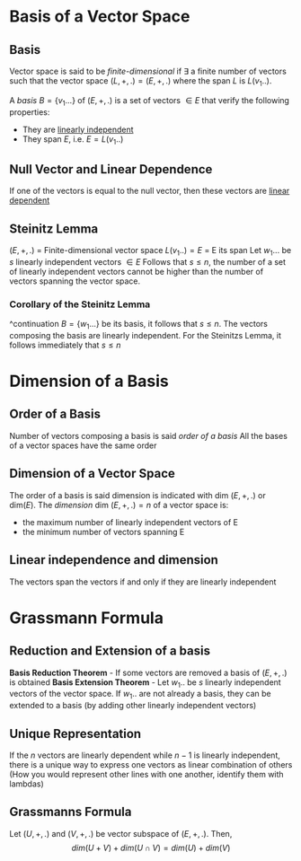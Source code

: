 # Basis of a Vector Space
## Basis
Vector space is said to be *finite-dimensional* if $\exists$ a finite number of vectors such that the vector space $(L,+,.)=(E,+,.)$ where the span $L$ is $L(v_1..)$.

A *basis* $B=\{v_1...\}$ of $(E,+,.)$ is a set of vectors $\in E$ that verify the following properties:
- They are [linearly independent](../1043%20-%20Maths%202/22.02.09%20-%20Matrices-2.md#linear-independence)
- They span $E$, i.e. $E = L(v_1..)$
## Null Vector and Linear Dependence
If one of the vectors is equal to the null vector, then these vectors are [linear dependent](../1043%20-%20Maths%202/22.02.09%20-%20Matrices-2.md#linear-dependence)
## Steinitz Lemma
 $(E,+,.)$ = Finite-dimensional vector space
 $L(v_1..)=E$ = E its span
 Let $w_1...$ be $s$ linearly independent vectors $\in E$
 Follows that $s\le n$, the number of a set of linearly independent vectors cannot be higher than the number of vectors spanning the vector space.
 ### Corollary of the Steinitz Lemma
 ^continuation
 $B=\{w_1...\}$ be its basis, it follows that $s\le n$.
 The vectors composing the basis are linearly independent. For the Steinitzs Lemma, it follows immediately that $s\le n$
# Dimension of a Basis
## Order of a Basis
Number of vectors composing a basis is said *order of a basis*
All the bases of a vector spaces have the same order
## Dimension of a Vector Space
The order of a basis is said dimension is indicated with dim $(E,+,.)$ or dim($E$).
The *dimension* dim $(E,+,.)=n$ of a vector space is:
- the maximum number of linearly independent  vectors of E
- the minimum number of vectors spanning E
## Linear independence and dimension
The vectors span the vectors if and only if they are linearly independent
# Grassmann Formula
## Reduction and Extension of a basis
**Basis Reduction Theorem** - If some vectors are removed a basis of $(E,+,.)$ is obtained
**Basis Extension Theorem** - Let $w_1..$ be $s$ linearly independent vectors of the vector space. If $w_1..$ are not already a basis, they can be extended to a basis (by adding other linearly independent vectors)

## Unique Representation
If the $n$ vectors are linearly dependent while $n-1$ is linearly independent, there is a unique way to express one vectors as linear combination of others
(How you would represent other lines with one another, identify them with lambdas)

## Grassmanns Formula
Let $(U,+,.)$ and $(V,+,.)$ be vector subspace of $(E,+,.)$. Then, 
$$dim(U+V)+dim(U\cap V) = dim(U) + dim(V)$$